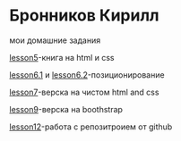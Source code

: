 # Бронников Кирилл
мои домашние задания

[lesson5](https://codepen.io/eminem72/pen/JrJxdW "lesson5")-книга на html и css

[lesson6.1](https://codepen.io/eminem72/pen/boYrdp "lesson6.1") и [lesson6.2](https://codepen.io/eminem72/pen/qPVPdE "lesson6.2")-позиционирование

[lesson7](https://eminem72.github.io/lesson7/index.html "lesson7")-верска на чистом html and css 

[lesson9](https://eminem72.github.io/lesson7/index.html "lesson9")-верска на boothstrap

[lesson12](https://eminem72.github.io/lesson12/index.html "lesson12")-работа с репозитроием от github 


